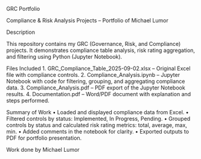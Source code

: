 GRC Portfolio

Compliance & Risk Analysis Projects – Portfolio of Michael Lumor

Description

This repository contains my GRC (Governance, Risk, and Compliance) projects. It demonstrates compliance table analysis, risk rating aggregation, and filtering using Python (Jupyter Notebook).

Files Included
	1.	GRC_Compliance_Table_2025-09-02.xlsx – Original Excel file with compliance controls.
	2.	Compliance_Analysis.ipynb – Jupyter Notebook with code for filtering, grouping, and aggregating compliance data.
	3.	Compliance_Analysis.pdf – PDF export of the Jupyter Notebook results.
	4.	Documentation.pdf – Word/PDF document with explanation and steps performed.

Summary of Work
	•	Loaded and displayed compliance data from Excel.
	•	Filtered controls by status: Implemented, In Progress, Pending.
	•	Grouped controls by status and calculated risk rating metrics: total, average, max, min.
	•	Added comments in the notebook for clarity.
	•	Exported outputs to PDF for portfolio presentation.

Work done by Michael Lumor
